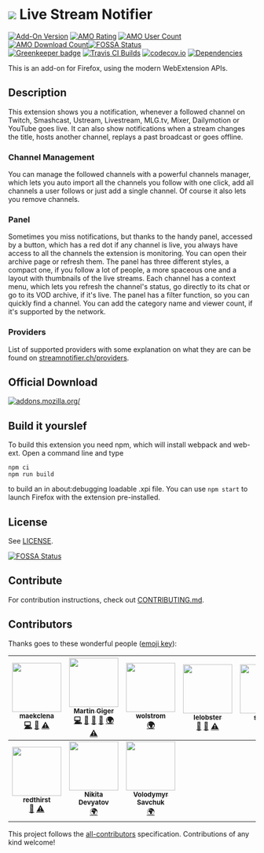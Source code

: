 # ![](webextension/assets/images/icon.svg) Live Stream Notifier

[![Add-On Version](https://img.shields.io/amo/v/justintv-stream-notificatio.svg)](https://addons.mozilla.org/firefox/addon/justintv-stream-notificatio/?src=external-ghversion) [![AMO Rating](https://img.shields.io/amo/stars/justintv-stream-notificatio.svg)](https://addons.mozilla.org/firefox/addon/justintv-stream-notificatio/?src=external-ghrating) [![AMO User Count](https://img.shields.io/amo/users/justintv-stream-notificatio.svg)](https://addons.mozilla.org/firefox/addon/justintv-stream-notificatio/?src=external-ghusers) [![AMO Download Count](https://img.shields.io/amo/d/justintv-stream-notificatio.svg)](https://addons.mozilla.org/firefox/addon/justintv-stream-notificatio/?src=external-ghdownloads)[![FOSSA Status](https://app.fossa.io/api/projects/git%2Bgithub.com%2Ffreaktechnik%2Fjustintv-stream-notifications.svg?type=shield)](https://app.fossa.io/projects/git%2Bgithub.com%2Ffreaktechnik%2Fjustintv-stream-notifications?ref=badge_shield)
<br>
[![Greenkeeper badge](https://badges.greenkeeper.io/freaktechnik/justintv-stream-notifications.svg)](https://greenkeeper.io/)
[![Travis CI Builds](https://travis-ci.org/freaktechnik/justintv-stream-notifications.svg)](https://travis-ci.org/freaktechnik/justintv-stream-notifications) [![codecov.io](https://codecov.io/github/freaktechnik/justintv-stream-notifications/coverage.svg?branch=master)](https://codecov.io/github/freaktechnik/justintv-stream-notifications?branch=master) [![Dependencies](https://david-dm.org/freaktechnik/justintv-stream-notifications.svg)](https://github.com/freaktechnik/justintv-stream-notifications/network/dependencies)

This is an add-on for Firefox, using the modern WebExtension APIs.

## Description

This extension shows you a notification, whenever a followed channel on Twitch, Smashcast, Ustream, Livestream, MLG.tv, Mixer, Dailymotion or YouTube goes live. It can also show notifications when a stream changes the title, hosts another channel, replays a past broadcast or goes offline.

### Channel Management
You can manage the followed channels with a powerful channels manager, which lets you auto import all the channels you follow with one click, add all channels a user follows or just add a single channel. Of course it also lets you remove channels.

### Panel
Sometimes you miss notifications, but thanks to the handy panel, accessed by a button, which has a red dot if any channel is live, you always have access to all the channels the extension is monitoring. You can open their archive page or refresh them. The panel has three different styles, a compact one, if you follow a lot of people, a more spaceous one and a layout with thumbnails of the live streams. Each channel has a context menu, which lets you refresh the channel's status, go directly to its chat or go to its VOD archive, if it's live. The panel has a filter function, so you can quickly find a channel. You can add the category name and viewer count, if it's supported by the network.

### Providers
List of supported providers with some explanation on what they are can be found on [streamnotifier.ch/providers](https://streamnotifier.ch/providers/).

## Official Download

[![addons.mozilla.org/](https://addons.cdn.mozilla.net/static/img/addons-buttons/AMO-button_2.png)](https://addons.mozilla.org/firefox/addon/justintv-stream-notificatio/?src=external-gh-readme)

## Build it yourslef

To build this extension you need npm, which will install webpack and web-ext. Open a command line and type
```
npm ci
npm run build
```
to build an in about:debugging loadable .xpi file. You can use `npm start` to launch Firefox with the extension pre-installed.

## License

See [LICENSE](LICENSE).


[![FOSSA Status](https://app.fossa.io/api/projects/git%2Bgithub.com%2Ffreaktechnik%2Fjustintv-stream-notifications.svg?type=large)](https://app.fossa.io/projects/git%2Bgithub.com%2Ffreaktechnik%2Fjustintv-stream-notifications?ref=badge_large)

## Contribute
For contribution instructions, check out [CONTRIBUTING.md](.github/CONTRIBUTING.md).

## Contributors

Thanks goes to these wonderful people ([emoji key](https://github.com/kentcdodds/all-contributors#emoji-key)):

<!-- ALL-CONTRIBUTORS-LIST:START - Do not remove or modify this section -->
<!-- prettier-ignore -->
| [<img src="https://avatars3.githubusercontent.com/u/7942850?v=4" width="100px;"/><br /><sub><b>maekclena</b></sub>](https://github.com/maekclena)<br />[💻](https://github.com/freaktechnik/justintv-stream-notifications/commits?author=maekclena "Code") [🐛](https://github.com/freaktechnik/justintv-stream-notifications/issues?q=author%3Amaekclena "Bug reports") [⚠️](https://github.com/freaktechnik/justintv-stream-notifications/commits?author=maekclena "Tests") | [<img src="https://avatars0.githubusercontent.com/u/640949?v=4" width="100px;"/><br /><sub><b>Martin Giger</b></sub>](https://humanoids.be)<br />[💻](https://github.com/freaktechnik/justintv-stream-notifications/commits?author=freaktechnik "Code") [📝](#blog-freaktechnik "Blogposts") [🎨](#design-freaktechnik "Design") [📖](https://github.com/freaktechnik/justintv-stream-notifications/commits?author=freaktechnik "Documentation") [🌍](#translation-freaktechnik "Translation") [⚠️](https://github.com/freaktechnik/justintv-stream-notifications/commits?author=freaktechnik "Tests") | [<img src="https://secure.gravatar.com/avatar/9a552874c4033ee5658da8351500c0ca?s=100&d=identico" width="100px;"/><br /><sub><b>wolstrom</b></sub>](https://www.transifex.com/user/profile/wolstrom/)<br />[🌍](#translation-wolstrom "Translation") | [<img src="https://avatars1.githubusercontent.com/u/11016915?v=4" width="100px;"/><br /><sub><b>lelobster</b></sub>](https://github.com/LeLobster)<br />[🐛](https://github.com/freaktechnik/justintv-stream-notifications/issues?q=author%3ALeLobster "Bug reports") [🤔](#ideas-LeLobster "Ideas, Planning, & Feedback") [⚠️](https://github.com/freaktechnik/justintv-stream-notifications/commits?author=LeLobster "Tests") | [<img src="https://avatars1.githubusercontent.com/u/32046715?v=4" width="100px;"/><br /><sub><b>silergo</b></sub>](https://github.com/Silergo)<br />[🤔](#ideas-Silergo "Ideas, Planning, & Feedback") | [<img src="https://avatars3.githubusercontent.com/u/3721366?v=4" width="100px;"/><br /><sub><b>adosikas</b></sub>](https://github.com/adosikas)<br />[🤔](#ideas-adosikas "Ideas, Planning, & Feedback") | [<img src="https://avatars2.githubusercontent.com/u/6242718?v=4" width="100px;"/><br /><sub><b>redsnt</b></sub>](https://github.com/RedSnt)<br />[🐛](https://github.com/freaktechnik/justintv-stream-notifications/issues?q=author%3ARedSnt "Bug reports") |
| :---: | :---: | :---: | :---: | :---: | :---: | :---: |
| [<img src="https://avatars1.githubusercontent.com/u/9901055?v=4" width="100px;"/><br /><sub><b>redthirst</b></sub>](https://github.com/Redthirst)<br />[🐛](https://github.com/freaktechnik/justintv-stream-notifications/issues?q=author%3ARedthirst "Bug reports") [⚠️](https://github.com/freaktechnik/justintv-stream-notifications/commits?author=Redthirst "Tests") | [<img src="https://secure.gravatar.com/avatar/2452b16cb0531512b2eb0cdcd8ecedec?s=100&d=identicon" width="100px;"/><br /><sub><b>Nikita Devyatov</b></sub>](https://vk.com/nikita.devyatov)<br />[🌍](#translation-jsutbenq "Translation") | [<img src="https://secure.gravatar.com/avatar/55bf08708678aec22d186b4074b719e3?s=100&d=identicon" width="100px;"/><br /><sub><b>Volodymyr Savchuk</b></sub>](https://www.transifex.com/user/profile/Sappa/)<br />[🌍](#translation-Sappa "Translation") |
<!-- ALL-CONTRIBUTORS-LIST:END -->

This project follows the [all-contributors](https://github.com/kentcdodds/all-contributors) specification. Contributions of any kind welcome!